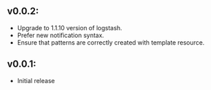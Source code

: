 ## v0.0.2:

* Upgrade to 1.1.10 version of logstash.
* Prefer new notification syntax.
* Ensure that patterns are correctly created with template resource.

## v0.0.1:

* Initial release